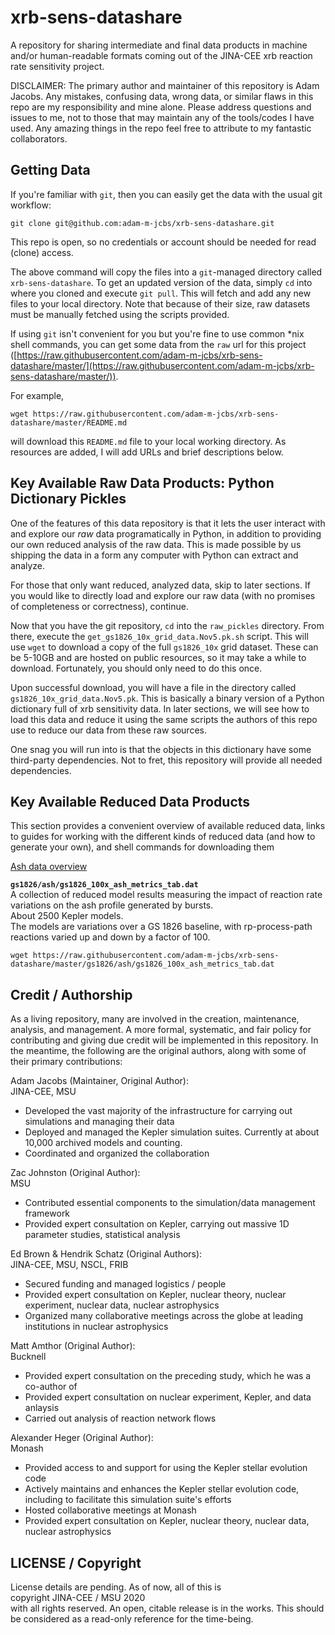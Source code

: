 # xrb-sens-datashare
A repository for sharing intermediate and final data products in machine and/or
human-readable formats coming out of the JINA-CEE xrb reaction rate sensitivity
project.

DISCLAIMER: The primary author and maintainer of this repository
is Adam Jacobs.  Any mistakes, confusing data, wrong data, or
similar flaws in this repo are my responsibility and mine alone.
Please address questions and issues to me, not to those that may
maintain any of the tools/codes I have used.  Any amazing things
in the repo feel free to attribute to my fantastic collaborators.

## Getting Data

If you're familiar with `git`, then you can easily get the data with the usual git workflow:

```
git clone git@github.com:adam-m-jcbs/xrb-sens-datashare.git
```

This repo is open, so no credentials or account should be needed for read (clone) access.

The above command will copy the files into a `git`-managed directory called
`xrb-sens-datashare`.  To get an updated version of the data, simply `cd` into
where you cloned and execute `git pull`.  This will fetch and add any new files
to your local directory.  Note that because of their size, raw
datasets must be manually fetched using the scripts provided.

If using `git` isn't convenient for you but you're fine to use common \*nix
shell commands, you can get some data from the `raw` url for this project
([https://raw.githubusercontent.com/adam-m-jcbs/xrb-sens-datashare/master/](https://raw.githubusercontent.com/adam-m-jcbs/xrb-sens-datashare/master/)).

For example,
```
wget https://raw.githubusercontent.com/adam-m-jcbs/xrb-sens-datashare/master/README.md
```
will download this `README.md` file to your local working directory.  As
resources are added, I will add URLs and brief descriptions below.

## Key Available Raw Data Products: Python Dictionary Pickles

One of the features of this data repository is that it lets the
user interact with and explore our _raw_ data programatically in
Python, in addition to providing our own reduced analysis of the
raw data.  This is made possible by us shipping the data in a
form any computer with Python can extract and analyze.

For those that only want reduced, analyzed data, skip to later
sections.  If you would like to directly load and explore our raw
data (with no promises of completeness or correctness), continue.

Now that you have the git repository, `cd` into the `raw_pickles`
directory. From there, execute the
`get_gs1826_10x_grid_data.Nov5.pk.sh` script.  This will use
`wget` to download a copy of the full `gs1826_10x` grid dataset.  These can be
5-10GB and are hosted on public resources, so it may take a while to download.
Fortunately, you should only need to do this once.

Upon successful download, you will have a file in the directory
called `gs1826_10x_grid_data.Nov5.pk`.  This is basically a
binary version of a Python dictionary full of xrb sensitivity
data.  In later sections, we will see how to load this data and
reduce it using the same scripts the authors of this repo use to
reduce our data from these raw sources.

One snag you will run into is that the objects in this dictionary
have some third-party dependencies.  Not to fret, this repository
will provide all needed dependencies.

## Key Available Reduced Data Products

This section provides a convenient overview of available reduced data, links to
guides for working with the different kinds of reduced data (and how to
generate your own), and shell commands for downloading them

[Ash data overview](gs1826/ash/ash_data_overview.md)

**`gs1826/ash/gs1826_100x_ash_metrics_tab.dat`**  
A collection of reduced model results measuring the impact of reaction rate
variations on the ash profile generated by bursts.  
About 2500 Kepler models.  
The models are variations over a GS 1826 baseline, with rp-process-path
reactions varied up and down by a factor of 100.
```
wget https://raw.githubusercontent.com/adam-m-jcbs/xrb-sens-datashare/master/gs1826/ash/gs1826_100x_ash_metrics_tab.dat
```  

## Credit / Authorship

As a living repository, many are involved in the creation, maintenance,
analysis, and management.  A more formal, systematic, and fair policy for
contributing and giving due credit will be implemented in this
repository.  In the meantime, the following are the original
authors, along with some of their
primary contributions:

Adam Jacobs (Maintainer, Original Author):  
JINA-CEE, MSU  
  + Developed the vast majority of the infrastructure for carrying out simulations and managing their data
  + Deployed and managed the Kepler simulation suites.  Currently at about 10,000 archived models and counting.
  + Coordinated and organized the collaboration

Zac Johnston (Original Author):  
MSU  
  + Contributed essential components to the simulation/data management framework
  + Provided expert consultation on Kepler, carrying out massive 1D parameter studies, statistical analysis

Ed Brown & Hendrik Schatz (Original Authors):  
JINA-CEE, MSU, NSCL, FRIB
  + Secured funding and managed logistics / people
  + Provided expert consultation on Kepler, nuclear theory, nuclear experiment, nuclear data, nuclear astrophysics
  + Organized many collaborative meetings across the globe at leading institutions in nuclear astrophysics

Matt Amthor (Original Author):  
Bucknell
  + Provided expert consultation on the preceding study, which he was a co-author of
  + Provided expert consultation on nuclear experiment, Kepler, and data anlaysis
  + Carried out analysis of reaction network flows

Alexander Heger (Original Author):  
Monash
  + Provided access to and support for using the Kepler stellar evolution code
  + Actively maintains and enhances the Kepler stellar evolution code, including to facilitate this simulation suite's efforts
  + Hosted collaborative meetings at Monash
  + Provided expert consultation on Kepler, nuclear theory, nuclear data, nuclear astrophysics

## LICENSE / Copyright

License details are pending.  As of now, all of this is  
copyright JINA-CEE / MSU 2020  
with all rights reserved.  An open, citable release is in the works.  This
should be considered as a read-only reference for the time-being.
